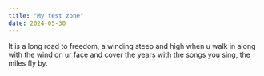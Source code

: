 ```yaml
---
title: "My test zone"
date: 2024-05-30
---
```

It is a long road to freedom, a winding steep and high
when u walk in along with the wind on ur face and cover the years with the songs you sing, the miles fly by.
